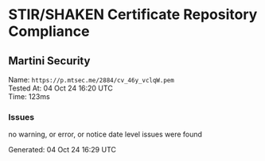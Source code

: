 # STIR/SHAKEN Certificate Repository Compliance

## Martini Security

Name: `https://p.mtsec.me/2884/cv_46y_vclqW.pem`\
Tested At: 04 Oct 24 16:20 UTC\
Time: 123ms

### Issues

no warning, or error, or notice date level issues were found

Generated: 04 Oct 24 16:29 UTC